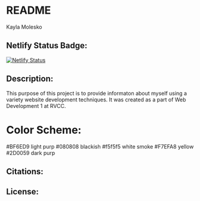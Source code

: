 # README

Kayla Molesko

## Netlify Status Badge:

[![Netlify Status](https://api.netlify.com/api/v1/badges/39c5ed1f-89fe-40da-89be-7a3ba3c69f7e/deploy-status)](https://app.netlify.com/sites/about-me-kmolesko/deploys)

## Description:

This purpose of this project is to provide informaton about myself using a variety website development techniques. It was created as a part of Web Development 1 at RVCC. 

# Color Scheme:

#BF6ED9 light purp
#080808 blackish
#f5f5f5 white smoke
#F7EFA8 yellow
#2D0059 dark purp

## Citations:

## License:


